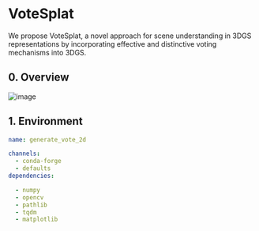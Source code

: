 # VoteSplat

*<!-- We compute instance centroids from SAM-generated object masks in the image. -->*

We propose VoteSplat, a novel approach for scene understanding in 3DGS representations by incorporating effective and distinctive voting mechanisms into 3DGS. 

## 0. Overview
![image](https://github.com/user-attachments/assets/84d57f98-1c72-4366-a485-d767a9fc138d)


## 1. Environment

```yml
name: generate_vote_2d

channels:
  - conda-forge
  - defaults
dependencies:

  - numpy
  - opencv
  - pathlib
  - tqdm
  - matplotlib
```

